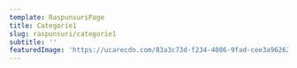 ```yaml
---
template: RaspunsuriPage
title: Categorie1
slug: raspunsuri/categorie1
subtitle: ''
featuredImage: 'https://ucarecdn.com/83a3c73d-f234-4086-9fad-cee3a9626230/'
---
```


